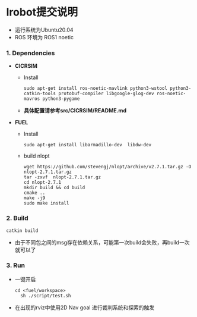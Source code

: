 # Irobot提交说明

- 运行系统为Ubuntu20.04
- ROS 环境为 ROS1 noetic

###  1. Dependencies

- **CICRSIM**

  - Install

    ```shell
    sudo apt-get install ros-noetic-mavlink python3-wstool python3-catkin-tools protobuf-compiler libgoogle-glog-dev ros-noetic-mavros python3-pygame
    ```

  - **具体配置请参考src/CICRSIM/README.md**

- **FUEL**

  - Install

    ```shell
    sudo apt-get install libarmadillo-dev  libdw-dev
    ```

  - build nlopt 

    ```shell
    wget https://github.com/stevengj/nlopt/archive/v2.7.1.tar.gz -O nlopt-2.7.1.tar.gz
    tar -zxvf  nlopt-2.7.1.tar.gz
    cd nlopt-2.7.1 
    mkdir build && cd build
    cmake ..
    make -j9
    sudo make install 
    ```

### 2. Build

  ``` shell
  catkin build
  ```

- 由于不同包之间的msg存在依赖关系，可能第一次build会失败，再build一次就可以了


###  3. Run

- 一键开启

  ``` shell
  cd <fuel/workspace>
	sh ./script/test.sh
  ```


- 在出现的rviz中使用2D Nav goal 进行裁判系统和探索的触发
